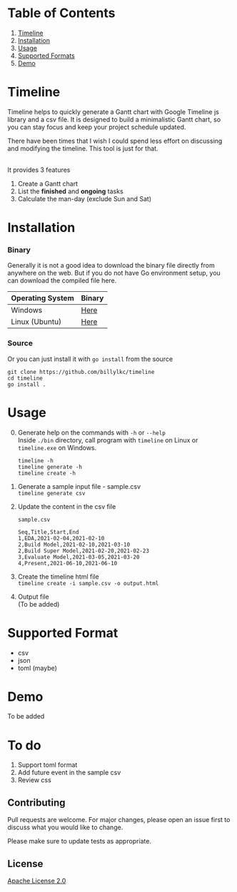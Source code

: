 # Table of Contents

1. [Timeline](#timeline)
2. [Installation](#installation)
3. [Usage](#usage)
4. [Supported Formats](#support-format)
5. [Demo](#demo)

# Timeline

Timeline helps to quickly generate a Gantt chart with Google Timeline js library and a csv file. It is designed to build a minimalistic Gantt chart, so you can stay focus and keep your project schedule updated.

There have been times that I wish I could spend less effort on discussing and modifying the timeline. This tool is just for that.

<br/>
It provides 3 features <br/>

1. Create a Gantt chart
1. List the **finished** and **ongoing** tasks
1. Calculate the man-day (exclude Sun and Sat)


# Installation

### Binary
Generally it is not a good idea to download the binary file directly from anywhere on the web. But if you do not have Go environment setup, you can download the compiled file here.

| Operating System | Binary                   |
|------------------|--------------------------|
| Windows          | [Here](bin/timeline.exe) |
| Linux (Ubuntu)   | [Here](bin/timeline)     |

### Source
Or you can just install it with `go install` from the source

```
git clone https://github.com/billylkc/timeline
cd timeline
go install .
```

# Usage
0. Generate help on the commands with `-h` or `--help`<br/>
   Inside `./bin` directory, call program with `timeline` on Linux or `timeline.exe` on Windows.
   ```
   timeline -h
   timeline generate -h
   timeline create -h
   ```

1. Generate a sample input file - sample.csv <br/>
   `
   timeline generate csv
   `

1. Update the content in the csv file
   ```
   sample.csv

   Seq,Title,Start,End
   1,EDA,2021-02-04,2021-02-10
   2,Build Model,2021-02-10,2021-03-10
   2,Build Super Model,2021-02-20,2021-02-23
   3,Evaluate Model,2021-03-05,2021-03-20
   4,Present,2021-06-10,2021-06-10
   ```

1. Create the timeline html file <br/>
   `
   timeline create -i sample.csv -o output.html
   `

1. Output file <br/>
   (To be added)

# Supported Format
- csv
- json
- toml (maybe)

# Demo
To be added

# To do
1. Support toml format
1. Add future event in the sample csv
1. Review css

## Contributing
Pull requests are welcome. For major changes, please open an issue first to discuss what you would like to change.

Please make sure to update tests as appropriate.

## License
[Apache License 2.0](./LICENSE)
